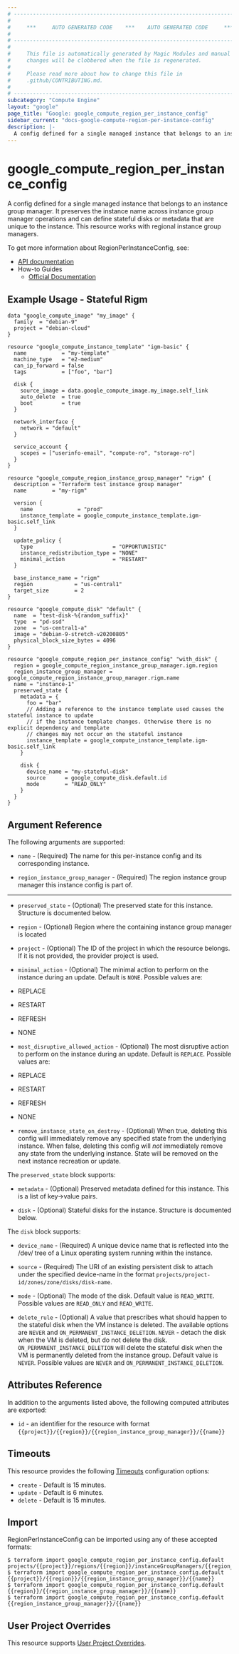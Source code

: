 ```yaml
---
# ----------------------------------------------------------------------------
#
#     ***     AUTO GENERATED CODE    ***    AUTO GENERATED CODE     ***
#
# ----------------------------------------------------------------------------
#
#     This file is automatically generated by Magic Modules and manual
#     changes will be clobbered when the file is regenerated.
#
#     Please read more about how to change this file in
#     .github/CONTRIBUTING.md.
#
# ----------------------------------------------------------------------------
subcategory: "Compute Engine"
layout: "google"
page_title: "Google: google_compute_region_per_instance_config"
sidebar_current: "docs-google-compute-region-per-instance-config"
description: |-
  A config defined for a single managed instance that belongs to an instance group manager.
---
```


# google\_compute\_region\_per\_instance\_config

A config defined for a single managed instance that belongs to an instance group manager. It preserves the instance name
across instance group manager operations and can define stateful disks or metadata that are unique to the instance.
This resource works with regional instance group managers.


To get more information about RegionPerInstanceConfig, see:

* [API documentation](https://cloud.google.com/compute/docs/reference/rest/v1/instanceGroupManagers)
* How-to Guides
    * [Official Documentation](https://cloud.google.com/compute/docs/instance-groups/stateful-migs#per-instance_configs)

## Example Usage - Stateful Rigm


```hcl
data "google_compute_image" "my_image" {
  family  = "debian-9"
  project = "debian-cloud"
}

resource "google_compute_instance_template" "igm-basic" {
  name           = "my-template"
  machine_type   = "e2-medium"
  can_ip_forward = false
  tags           = ["foo", "bar"]

  disk {
    source_image = data.google_compute_image.my_image.self_link
    auto_delete  = true
    boot         = true
  }

  network_interface {
    network = "default"
  }

  service_account {
    scopes = ["userinfo-email", "compute-ro", "storage-ro"]
  }
}

resource "google_compute_region_instance_group_manager" "rigm" {
  description = "Terraform test instance group manager"
  name        = "my-rigm"

  version {
    name              = "prod"
    instance_template = google_compute_instance_template.igm-basic.self_link
  }

  update_policy {
    type                         = "OPPORTUNISTIC"
    instance_redistribution_type = "NONE"
    minimal_action               = "RESTART"
  }

  base_instance_name = "rigm"
  region             = "us-central1"
  target_size        = 2
}

resource "google_compute_disk" "default" {
  name  = "test-disk-%{random_suffix}"
  type  = "pd-ssd"
  zone  = "us-central1-a"
  image = "debian-9-stretch-v20200805"
  physical_block_size_bytes = 4096
}

resource "google_compute_region_per_instance_config" "with_disk" {
  region = google_compute_region_instance_group_manager.igm.region
  region_instance_group_manager = google_compute_region_instance_group_manager.rigm.name
  name = "instance-1"
  preserved_state {
    metadata = {
      foo = "bar"
      // Adding a reference to the instance template used causes the stateful instance to update
      // if the instance template changes. Otherwise there is no explicit dependency and template
      // changes may not occur on the stateful instance
      instance_template = google_compute_instance_template.igm-basic.self_link
    }

    disk {
      device_name = "my-stateful-disk"
      source      = google_compute_disk.default.id
      mode        = "READ_ONLY"
    }
  }
}
```

## Argument Reference

The following arguments are supported:


* `name` -
  (Required)
  The name for this per-instance config and its corresponding instance.

* `region_instance_group_manager` -
  (Required)
  The region instance group manager this instance config is part of.


- - -


* `preserved_state` -
  (Optional)
  The preserved state for this instance.
  Structure is documented below.

* `region` -
  (Optional)
  Region where the containing instance group manager is located

* `project` - (Optional) The ID of the project in which the resource belongs.
    If it is not provided, the provider project is used.

* `minimal_action` - (Optional) The minimal action to perform on the instance during an update.
Default is `NONE`. Possible values are:
* REPLACE
* RESTART
* REFRESH
* NONE

* `most_disruptive_allowed_action` - (Optional) The most disruptive action to perform on the instance during an update.
Default is `REPLACE`. Possible values are:
* REPLACE
* RESTART
* REFRESH
* NONE

* `remove_instance_state_on_destroy` - (Optional) When true, deleting this config will immediately remove any specified state from the underlying instance.
When false, deleting this config will *not* immediately remove any state from the underlying instance.
State will be removed on the next instance recreation or update.


The `preserved_state` block supports:

* `metadata` -
  (Optional)
  Preserved metadata defined for this instance. This is a list of key->value pairs.

* `disk` -
  (Optional)
  Stateful disks for the instance.
  Structure is documented below.


The `disk` block supports:

* `device_name` -
  (Required)
  A unique device name that is reflected into the /dev/ tree of a Linux operating system running within the instance.

* `source` -
  (Required)
  The URI of an existing persistent disk to attach under the specified device-name in the format
  `projects/project-id/zones/zone/disks/disk-name`.

* `mode` -
  (Optional)
  The mode of the disk.
  Default value is `READ_WRITE`.
  Possible values are `READ_ONLY` and `READ_WRITE`.

* `delete_rule` -
  (Optional)
  A value that prescribes what should happen to the stateful disk when the VM instance is deleted.
  The available options are `NEVER` and `ON_PERMANENT_INSTANCE_DELETION`.
  `NEVER` - detach the disk when the VM is deleted, but do not delete the disk.
  `ON_PERMANENT_INSTANCE_DELETION` will delete the stateful disk when the VM is permanently
  deleted from the instance group.
  Default value is `NEVER`.
  Possible values are `NEVER` and `ON_PERMANENT_INSTANCE_DELETION`.

## Attributes Reference

In addition to the arguments listed above, the following computed attributes are exported:

* `id` - an identifier for the resource with format `{{project}}/{{region}}/{{region_instance_group_manager}}/{{name}}`


## Timeouts

This resource provides the following
[Timeouts](/docs/configuration/resources.html#timeouts) configuration options:

- `create` - Default is 15 minutes.
- `update` - Default is 6 minutes.
- `delete` - Default is 15 minutes.

## Import


RegionPerInstanceConfig can be imported using any of these accepted formats:

```
$ terraform import google_compute_region_per_instance_config.default projects/{{project}}/regions/{{region}}/instanceGroupManagers/{{region_instance_group_manager}}/{{name}}
$ terraform import google_compute_region_per_instance_config.default {{project}}/{{region}}/{{region_instance_group_manager}}/{{name}}
$ terraform import google_compute_region_per_instance_config.default {{region}}/{{region_instance_group_manager}}/{{name}}
$ terraform import google_compute_region_per_instance_config.default {{region_instance_group_manager}}/{{name}}
```

## User Project Overrides

This resource supports [User Project Overrides](https://www.terraform.io/docs/providers/google/guides/provider_reference.html#user_project_override).
